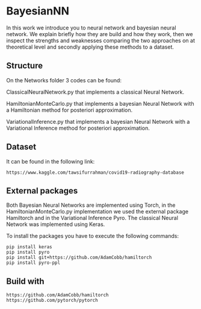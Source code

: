 # BayesianNN
In this work we introduce you to neural network and bayesian neural network. We explain briefly how they are build and how they work, then we inspect the strengths and weaknesses comparing the two approaches on at theoretical level and secondly applying these methods to a dataset.

## Structure

On the Networks folder 3 codes can be found:

ClassicalNeuralNetwork.py that implements a classical Neural Network.

HamiltonianMonteCarlo.py that implements a bayesian Neural Network with a Hamiltonian method for posteriori approximation.

VariationalInference.py that implements a bayesian Neural Network with a Variational Inference method for posteriori approximation.
## Dataset

It can be found in the following link:
```
https://www.kaggle.com/tawsifurrahman/covid19-radiography-database
```
## External packages

Both Bayesian Neural Networks are implemented using Torch, in the HamiltonianMonteCarlo.py implementation we used the external package Hamiltorch and in the Variational Inference  Pyro. The classical Neural Network was implemented using Keras.

To install the packages you have to execute the following commands:

```
pip install keras
pip install pyro
pip install git+https://github.com/AdamCobb/hamiltorch
pip install pyro-ppl
```

## Build with

```
https://github.com/AdamCobb/hamiltorch
https://github.com/pytorch/pytorch
```
